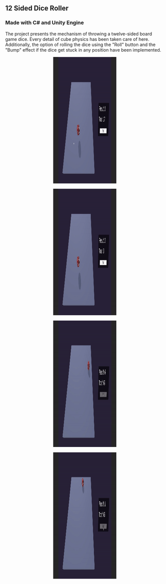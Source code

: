 ## 12 Sided Dice Roller
### Made with C# and Unity Engine

The project presents the mechanism of throwing a twelve-sided board game dice. Every detail of cube physics has been taken care of here. 
Additionally, the option of rolling the dice using the "Roll" button and the "Bump" effect if the dice get stuck in any position have been implemented.

<p align="center">
  <img src="Image/DragAndRoll.gif" width="200" height="400"/>
</p>
<p align="center">
  <img src="Image/DragAndRoll2.gif" width="200" height="400"/>
</p>
<p align="center">
  <img src="Image/Roll.gif" width="200" height="400"/>
</p>
<p align="center">
  <img src="Image/RollAndBump.gif" width="200" height="400"/>
</p>
